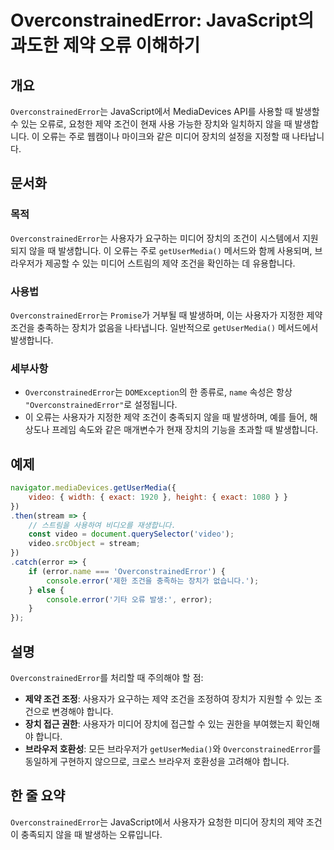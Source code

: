 <!--
Meta Description: # OverconstrainedError: JavaScript의 과도한 제약 오류 이해하기 ## 개요 `OverconstrainedError`는 JavaScript에서 MediaDevices API를 사용할 때 발생할 수 있는 오류로, 요청한 제약 조건이 현재 사용 가...
Meta Keywords: overconstrainederror, 사용자가, 미디어, error, 조건이
-->

# OverconstrainedError: JavaScript의 과도한 제약 오류 이해하기

## 개요
`OverconstrainedError`는 JavaScript에서 MediaDevices API를 사용할 때 발생할 수 있는 오류로, 요청한 제약 조건이 현재 사용 가능한 장치와 일치하지 않을 때 발생합니다. 이 오류는 주로 웹캠이나 마이크와 같은 미디어 장치의 설정을 지정할 때 나타납니다.

## 문서화

### 목적
`OverconstrainedError`는 사용자가 요구하는 미디어 장치의 조건이 시스템에서 지원되지 않을 때 발생합니다. 이 오류는 주로 `getUserMedia()` 메서드와 함께 사용되며, 브라우저가 제공할 수 있는 미디어 스트림의 제약 조건을 확인하는 데 유용합니다.

### 사용법
`OverconstrainedError`는 `Promise`가 거부될 때 발생하며, 이는 사용자가 지정한 제약 조건을 충족하는 장치가 없음을 나타냅니다. 일반적으로 `getUserMedia()` 메서드에서 발생합니다.

### 세부사항
- `OverconstrainedError`는 `DOMException`의 한 종류로, `name` 속성은 항상 `"OverconstrainedError"`로 설정됩니다.
- 이 오류는 사용자가 지정한 제약 조건이 충족되지 않을 때 발생하며, 예를 들어, 해상도나 프레임 속도와 같은 매개변수가 현재 장치의 기능을 초과할 때 발생합니다.

## 예제

```javascript
navigator.mediaDevices.getUserMedia({
    video: { width: { exact: 1920 }, height: { exact: 1080 } }
})
.then(stream => {
    // 스트림을 사용하여 비디오를 재생합니다.
    const video = document.querySelector('video');
    video.srcObject = stream;
})
.catch(error => {
    if (error.name === 'OverconstrainedError') {
        console.error('제한 조건을 충족하는 장치가 없습니다.');
    } else {
        console.error('기타 오류 발생:', error);
    }
});
```

## 설명
`OverconstrainedError`를 처리할 때 주의해야 할 점:
- **제약 조건 조정**: 사용자가 요구하는 제약 조건을 조정하여 장치가 지원할 수 있는 조건으로 변경해야 합니다.
- **장치 접근 권한**: 사용자가 미디어 장치에 접근할 수 있는 권한을 부여했는지 확인해야 합니다.
- **브라우저 호환성**: 모든 브라우저가 `getUserMedia()`와 `OverconstrainedError`를 동일하게 구현하지 않으므로, 크로스 브라우저 호환성을 고려해야 합니다.

## 한 줄 요약
`OverconstrainedError`는 JavaScript에서 사용자가 요청한 미디어 장치의 제약 조건이 충족되지 않을 때 발생하는 오류입니다.